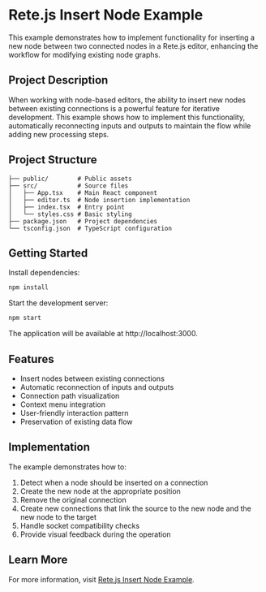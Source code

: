# Rete.js Insert Node Example

This example demonstrates how to implement functionality for inserting a new node between two connected nodes in a Rete.js editor, enhancing the workflow for modifying existing node graphs.

## Project Description

When working with node-based editors, the ability to insert new nodes between existing connections is a powerful feature for iterative development. This example shows how to implement this functionality, automatically reconnecting inputs and outputs to maintain the flow while adding new processing steps.

## Project Structure

```
├── public/        # Public assets
├── src/           # Source files
│   ├── App.tsx    # Main React component
│   ├── editor.ts  # Node insertion implementation
│   ├── index.tsx  # Entry point
│   └── styles.css # Basic styling
├── package.json   # Project dependencies
└── tsconfig.json  # TypeScript configuration
```

## Getting Started

Install dependencies:

```bash
npm install
```

Start the development server:

```bash
npm start
```

The application will be available at http://localhost:3000.

## Features

- Insert nodes between existing connections
- Automatic reconnection of inputs and outputs
- Connection path visualization
- Context menu integration
- User-friendly interaction pattern
- Preservation of existing data flow

## Implementation

The example demonstrates how to:

1. Detect when a node should be inserted on a connection
2. Create the new node at the appropriate position
3. Remove the original connection
4. Create new connections that link the source to the new node and the new node to the target
5. Handle socket compatibility checks
6. Provide visual feedback during the operation

## Learn More

For more information, visit [Rete.js Insert Node Example](https://retejs.org/examples/insert-node). 